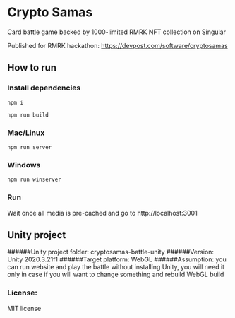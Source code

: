 # Crypto Samas

Card battle game backed by 1000-limited RMRK NFT collection on Singular

Published for RMRK hackathon: https://devpost.com/software/cryptosamas

## How to run

### Install dependencies
```
npm i
```

```
npm run build
```

### Mac/Linux
```
npm run server
```

### Windows
```
npm run winserver
```

### Run
Wait once all media is pre-cached and go to http://localhost:3001

## Unity project
######Unity project folder:
cryptosamas-battle-unity
######Version:
Unity 2020.3.21f1
######Target platform:
WebGL
######Assumption:
you can run website and play the battle without installing Unity,
you will need it only in case if you will want to change something and rebuild WebGL build

### License:
MIT license